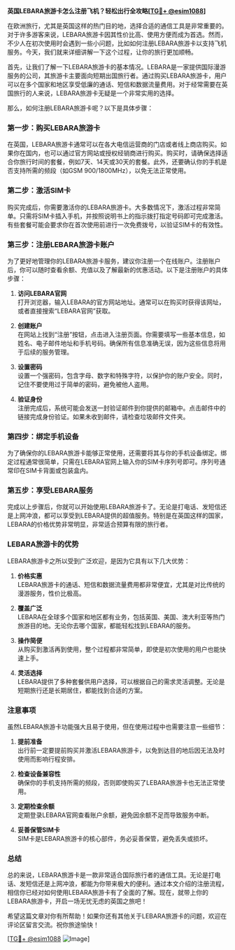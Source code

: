**英国LEBARA旅游卡怎么注册飞机？轻松出行全攻略[[TG💪+ @esim1088](https://t.me/s/esim1088)]**

在欧洲旅行，尤其是英国这样的热门目的地，选择合适的通信工具是非常重要的。对于许多游客来说，LEBARA旅游卡因其性价比高、使用方便而成为首选。然而，不少人在初次使用时会遇到一些小问题，比如如何注册LEBARA旅游卡以支持飞机服务。今天，我们就来详细讲解一下这个过程，让你的旅行更加顺畅。

首先，让我们了解一下LEBARA旅游卡的基本情况。LEBARA是一家提供国际漫游服务的公司，其旅游卡主要面向短期出国旅行者。通过购买LEBARA旅游卡，用户可以在多个国家和地区享受低廉的通话、短信和数据流量费用。对于经常需要在英国旅行的人来说，LEBARA旅游卡无疑是一个非常实用的选择。

那么，如何注册LEBARA旅游卡呢？以下是具体步骤：

### 第一步：购买LEBARA旅游卡

在英国，LEBARA旅游卡通常可以在各大电信运营商的门店或者线上商店购买。如果你在国内，也可以通过官方网站或授权经销商进行购买。购买时，请确保选择适合你旅行时间的套餐，例如7天、14天或30天的套餐。此外，还要确认你的手机是否支持所需的频段（如GSM 900/1800MHz），以免无法正常使用。

### 第二步：激活SIM卡

购买完成后，你需要激活你的LEBARA旅游卡。大多数情况下，激活过程非常简单。只需将SIM卡插入手机，并按照说明书上的指示拨打指定号码即可完成激活。有些套餐可能会要求你在首次使用前进行一次免费拨号，以验证SIM卡的有效性。

### 第三步：注册LEBARA旅游卡账户

为了更好地管理你的LEBARA旅游卡服务，建议你注册一个在线账户。注册账户后，你可以随时查看余额、充值以及了解最新的优惠活动。以下是注册账户的具体步骤：

1. **访问LEBARA官网**  
   打开浏览器，输入LEBARA的官方网站地址。通常可以在购买时获得该网址，或者直接搜索“LEBARA官网”获取。

2. **创建账户**  
   在网站上找到“注册”按钮，点击进入注册页面。你需要填写一些基本信息，如姓名、电子邮件地址和手机号码。确保所有信息准确无误，因为这些信息将用于后续的服务管理。

3. **设置密码**  
   设置一个强密码，包含字母、数字和特殊字符，以保护你的账户安全。同时，记住不要使用过于简单的密码，避免被他人盗用。

4. **验证身份**  
   注册完成后，系统可能会发送一封验证邮件到你提供的邮箱中。点击邮件中的链接完成身份验证。如果未收到邮件，请检查垃圾邮件文件夹。

### 第四步：绑定手机设备

为了确保你的LEBARA旅游卡能够正常使用，还需要将其与你的手机设备绑定。绑定过程通常很简单，只需在LEBARA官网上输入你的SIM卡序列号即可。序列号通常印在SIM卡背面或包装盒内。

### 第五步：享受LEBARA服务

完成以上步骤后，你就可以开始使用LEBARA旅游卡了。无论是打电话、发短信还是上网冲浪，都可以享受到LEBARA提供的超值服务。特别是在英国这样的国家，LEBARA的价格优势非常明显，非常适合预算有限的旅行者。

### LEBARA旅游卡的优势

LEBARA旅游卡之所以受到广泛欢迎，是因为它具有以下几大优势：

1. **价格实惠**  
   LEBARA旅游卡的通话、短信和数据流量费用都非常便宜，尤其是对比传统的漫游服务，性价比极高。

2. **覆盖广泛**  
   LEBARA在全球多个国家和地区都有业务，包括英国、美国、澳大利亚等热门旅游目的地。无论你去哪个国家，都能轻松找到LEBARA的服务。

3. **操作简便**  
   从购买到激活再到使用，整个过程都非常简单，即使是初次使用的用户也能快速上手。

4. **灵活选择**  
   LEBARA提供了多种套餐供用户选择，可以根据自己的需求灵活调整。无论是短期旅行还是长期居住，都能找到合适的方案。

### 注意事项

虽然LEBARA旅游卡功能强大且易于使用，但在使用过程中也需要注意一些细节：

1. **提前准备**  
   出行前一定要提前购买并激活LEBARA旅游卡，以免到达目的地后因无法及时使用而影响行程安排。

2. **检查设备兼容性**  
   确保你的手机支持所需的频段，否则即使购买了LEBARA旅游卡也无法正常使用。

3. **定期检查余额**  
   定期登录LEBARA官网查看账户余额，避免因余额不足而导致服务中断。

4. **妥善保管SIM卡**  
   SIM卡是LEBARA旅游卡的核心部件，务必妥善保管，避免丢失或损坏。

### 总结

总的来说，LEBARA旅游卡是一款非常适合国际旅行者的通信工具。无论是打电话、发短信还是上网冲浪，都能为你带来极大的便利。通过本文介绍的注册流程，相信你已经对如何使用LEBARA旅游卡有了全面的了解。现在，就带上你的LEBARA旅游卡，开启一场无忧无虑的英国之旅吧！

希望这篇文章对你有所帮助！如果你还有其他关于LEBARA旅游卡的问题，欢迎在评论区留言交流。祝你旅途愉快！

[[TG💪+ @esim1088](https://t.me/s/esim1088) ![Image](https://i.postimg.cc/4NQfJmqS/Snipaste-2025-05-13-00-14-12.png)]